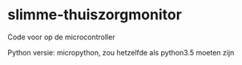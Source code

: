 # slimme-thuiszorgmonitor
Code voor op de microcontroller

Python versie: micropython, zou hetzelfde als python3.5 moeten zijn


